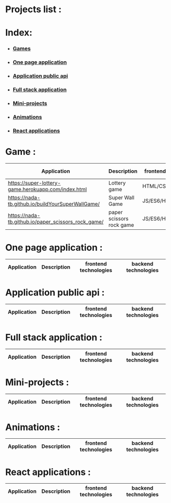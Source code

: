 # Projects list :

# Index:

* ### [Games](#games)
* ### [One page application](#one-page-application)
* ### [Application public api](#application-public-api)
* ### [Full stack application](#full-stack-application)
* ### [Mini-projects](#mini-projects)
* ### [Animations](#animations)
* ### [React applications](#react-applications)

# Game :
Application | Description | frontend technologies | backend technologies
------------|-------------|----------------------- |---------------------
https://super-lottery-game.herokuapp.com/index.html| Lottery game | HTML/CSS/JS/AJAX |PHP
https://nada-tb.github.io/buildYourSuperWallGame/|Super Wall Game | JS/ES6/HTML/CSS |
https://nada-tb.github.io/paper_scissors_rock_game/ |paper scissors rock game | JS/ES6/HTML/CSS/OOP

# One page application :
Application | Description | frontend technologies | backend technologies
------------|-------------|----------------------- |---------------------

# Application public api :
Application | Description | frontend technologies | backend technologies
------------|-------------|----------------------- |---------------------

# Full stack application :
Application | Description | frontend technologies | backend technologies
------------|-------------|----------------------- |---------------------

# Mini-projects :
Application | Description | frontend technologies | backend technologies
------------|-------------|----------------------- |---------------------

# Animations :
Application | Description | frontend technologies | backend technologies
------------|-------------|----------------------- |---------------------

# React applications :
Application | Description | frontend technologies | backend technologies
------------|-------------|----------------------- |---------------------


